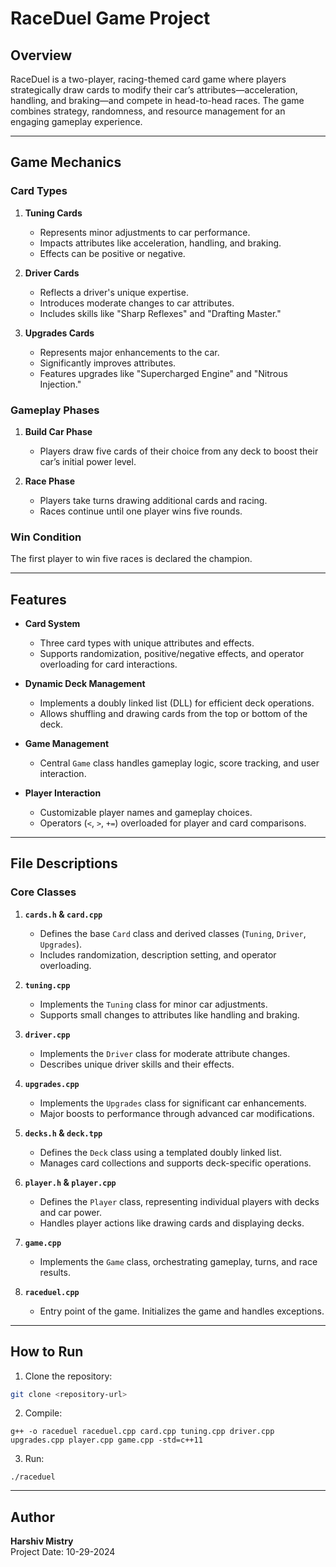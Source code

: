 # RaceDuel Game Project

## Overview
RaceDuel is a two-player, racing-themed card game where players strategically draw cards to modify their car’s attributes—acceleration, handling, and braking—and compete in head-to-head races. The game combines strategy, randomness, and resource management for an engaging gameplay experience.

---

## Game Mechanics

### Card Types
1. **Tuning Cards**
   - Represents minor adjustments to car performance.
   - Impacts attributes like acceleration, handling, and braking.
   - Effects can be positive or negative.

2. **Driver Cards**
   - Reflects a driver's unique expertise.
   - Introduces moderate changes to car attributes.
   - Includes skills like "Sharp Reflexes" and "Drafting Master."

3. **Upgrades Cards**
   - Represents major enhancements to the car.
   - Significantly improves attributes.
   - Features upgrades like "Supercharged Engine" and "Nitrous Injection."

### Gameplay Phases
1. **Build Car Phase**
   - Players draw five cards of their choice from any deck to boost their car’s initial power level.

2. **Race Phase**
   - Players take turns drawing additional cards and racing.
   - Races continue until one player wins five rounds.

### Win Condition
The first player to win five races is declared the champion.

---

## Features

- **Card System**
  - Three card types with unique attributes and effects.
  - Supports randomization, positive/negative effects, and operator overloading for card interactions.

- **Dynamic Deck Management**
  - Implements a doubly linked list (DLL) for efficient deck operations.
  - Allows shuffling and drawing cards from the top or bottom of the deck.

- **Game Management**
  - Central `Game` class handles gameplay logic, score tracking, and user interaction.

- **Player Interaction**
  - Customizable player names and gameplay choices.
  - Operators (`<`, `>`, `+=`) overloaded for player and card comparisons.

---

## File Descriptions

### Core Classes
1. **`cards.h` & `card.cpp`**
   - Defines the base `Card` class and derived classes (`Tuning`, `Driver`, `Upgrades`).
   - Includes randomization, description setting, and operator overloading.

2. **`tuning.cpp`**
   - Implements the `Tuning` class for minor car adjustments.
   - Supports small changes to attributes like handling and braking.

3. **`driver.cpp`**
   - Implements the `Driver` class for moderate attribute changes.
   - Describes unique driver skills and their effects.

4. **`upgrades.cpp`**
   - Implements the `Upgrades` class for significant car enhancements.
   - Major boosts to performance through advanced car modifications.

5. **`decks.h` & `deck.tpp`**
   - Defines the `Deck` class using a templated doubly linked list.
   - Manages card collections and supports deck-specific operations.

6. **`player.h` & `player.cpp`**
   - Defines the `Player` class, representing individual players with decks and car power.
   - Handles player actions like drawing cards and displaying decks.

7. **`game.cpp`**
   - Implements the `Game` class, orchestrating gameplay, turns, and race results.

8. **`raceduel.cpp`**
   - Entry point of the game. Initializes the game and handles exceptions.

---

## How to Run

1. Clone the repository:
```bash
git clone <repository-url>
```
2. Compile:
```
g++ -o raceduel raceduel.cpp card.cpp tuning.cpp driver.cpp upgrades.cpp player.cpp game.cpp -std=c++11
```
3. Run:
```
./raceduel
```

---

## Author

**Harshiv Mistry**  
Project Date: 10-29-2024